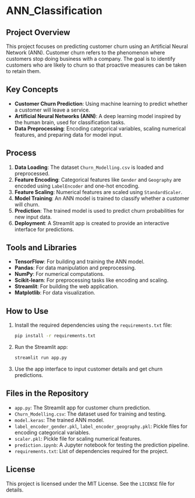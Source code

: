 # ANN_Classification

## Project Overview
This project focuses on predicting customer churn using an Artificial Neural Network (ANN). Customer churn refers to the phenomenon where customers stop doing business with a company. The goal is to identify customers who are likely to churn so that proactive measures can be taken to retain them.

## Key Concepts
- **Customer Churn Prediction**: Using machine learning to predict whether a customer will leave a service.
- **Artificial Neural Networks (ANN)**: A deep learning model inspired by the human brain, used for classification tasks.
- **Data Preprocessing**: Encoding categorical variables, scaling numerical features, and preparing data for model input.

## Process
1. **Data Loading**: The dataset `Churn_Modelling.csv` is loaded and preprocessed.
2. **Feature Encoding**: Categorical features like `Gender` and `Geography` are encoded using `LabelEncoder` and one-hot encoding.
3. **Feature Scaling**: Numerical features are scaled using `StandardScaler`.
4. **Model Training**: An ANN model is trained to classify whether a customer will churn.
5. **Prediction**: The trained model is used to predict churn probabilities for new input data.
6. **Deployment**: A Streamlit app is created to provide an interactive interface for predictions.

## Tools and Libraries
- **TensorFlow**: For building and training the ANN model.
- **Pandas**: For data manipulation and preprocessing.
- **NumPy**: For numerical computations.
- **Scikit-learn**: For preprocessing tasks like encoding and scaling.
- **Streamlit**: For building the web application.
- **Matplotlib**: For data visualization.

## How to Use
1. Install the required dependencies using the `requirements.txt` file:
   ```bash
   pip install -r requirements.txt
   ```
2. Run the Streamlit app:
   ```bash
   streamlit run app.py
   ```
3. Use the app interface to input customer details and get churn predictions.

## Files in the Repository
- `app.py`: The Streamlit app for customer churn prediction.
- `Churn_Modelling.csv`: The dataset used for training and testing.
- `model.keras`: The trained ANN model.
- `label_encoder_gender.pkl`, `label_encoder_geography.pkl`: Pickle files for encoding categorical variables.
- `scaler.pkl`: Pickle file for scaling numerical features.
- `prediction.ipynb`: A Jupyter notebook for testing the prediction pipeline.
- `requirements.txt`: List of dependencies required for the project.

## License
This project is licensed under the MIT License. See the `LICENSE` file for details.
